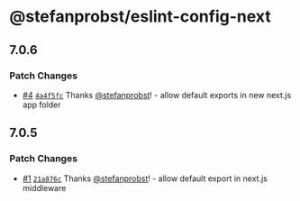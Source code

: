 # @stefanprobst/eslint-config-next

## 7.0.6

### Patch Changes

- [#4](https://github.com/stefanprobst/eslint-config/pull/4)
  [`4a4f5fc`](https://github.com/stefanprobst/eslint-config/commit/4a4f5fc3b677fe1552fe2f88835996486137b88e)
  Thanks [@stefanprobst](https://github.com/stefanprobst)! - allow default exports in new next.js
  app folder

## 7.0.5

### Patch Changes

- [#1](https://github.com/stefanprobst/eslint-config/pull/1)
  [`21a876c`](https://github.com/stefanprobst/eslint-config/commit/21a876c502efc532eea7882517699b68385bdf22)
  Thanks [@stefanprobst](https://github.com/stefanprobst)! - allow default export in next.js
  middleware
